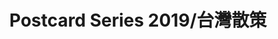 ---
layout: album
title: Postcard Series 2019/台灣散策
hidden: true
# description: ['text1','text2']
cover_number: 2
photos:
 - url: /img/albums/postcard/poster-1.jpg
   description: Taiwan @ 2019
 - url: /img/albums/postcard/poster-10.jpg
   description: Taipei 101 @ 2019
 - url: /img/albums/postcard/poster-11.jpg
   description: National Taiwan University @ 2019
 - url: /img/albums/postcard/poster-12.jpg
   description: 八里
 - url: /img/albums/postcard/poster-13.jpg
   description: Keelung
 - url: /img/albums/postcard/poster-14.jpg
   description: Taichung ,Taiwan
 - url: /img/albums/postcard/poster-15.jpg
   description: Sun & Moon lake, taiwan
 - url: /img/albums/postcard/poster-16.jpg
   description: Prince house(dorms), NTU , Taiwan
 - url: /img/albums/postcard/poster-17.jpg
   description: Rainbow bridge, Taipei
  
---
